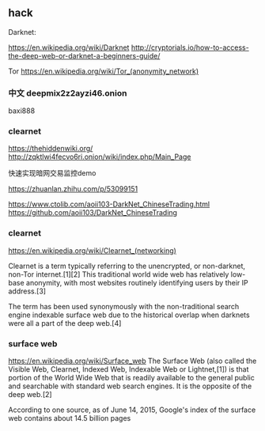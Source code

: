 hack
-----

Darknet:

https://en.wikipedia.org/wiki/Darknet
http://cryptorials.io/how-to-access-the-deep-web-or-darknet-a-beginners-guide/

Tor
https://en.wikipedia.org/wiki/Tor_(anonymity_network)

### 中文 deepmix2z2ayzi46.onion

baxi888

### clearnet

https://thehiddenwiki.org/
http://zqktlwi4fecvo6ri.onion/wiki/index.php/Main_Page

快速实现暗网交易监控demo

https://zhuanlan.zhihu.com/p/53099151

https://www.ctolib.com/aoii103-DarkNet_ChineseTrading.html
https://github.com/aoii103/DarkNet_ChineseTrading

### clearnet
 https://en.wikipedia.org/wiki/Clearnet_(networking)

 Clearnet is a term typically referring to the unencrypted, or non-darknet, non-Tor internet.[1][2] This traditional world wide web has relatively low-base anonymity, with most websites routinely identifying users by their IP address.[3]

The term has been used synonymously with the non-traditional search engine indexable surface web due to the historical overlap when darknets were all a part of the deep web.[4]


### surface web
https://en.wikipedia.org/wiki/Surface_web
 The Surface Web (also called the Visible Web, Clearnet, Indexed Web, Indexable Web or Lightnet,[1]) is that portion of the World Wide Web that is readily available to the general public and searchable with standard web search engines. It is the opposite of the deep web.[2]

 According to one source, as of June 14, 2015, Google's index of the surface web contains about 14.5 billion pages
